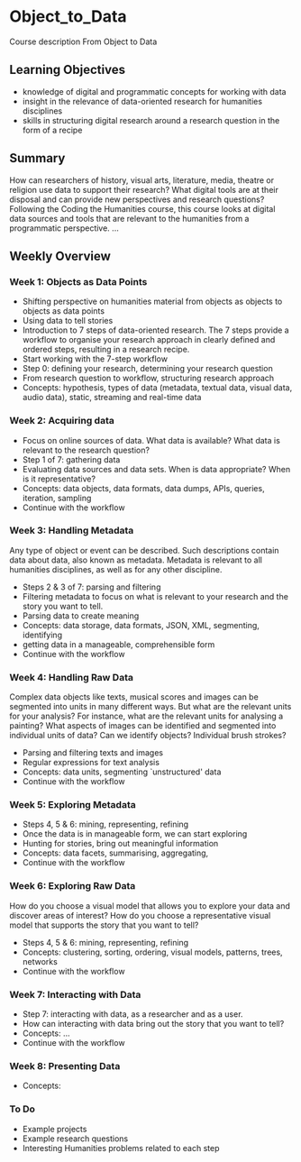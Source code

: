 Object_to_Data
==============

Course description From Object to Data

## Learning Objectives

- knowledge of digital and programmatic concepts for working with data
- insight in the relevance of data-oriented research for humanities disciplines
- skills in structuring digital research around a research question in the form of a recipe

## Summary

How can researchers of history, visual arts, literature, media, theatre or religion use data to support their research? What digital tools are at their disposal and can provide new perspectives and research questions? Following the Coding the Humanities course, this course looks at digital data sources and tools that are relevant to the humanities from a programmatic perspective. ...

## Weekly Overview

### Week 1: Objects as Data Points

- Shifting perspective on humanities material from objects as objects to objects as data points
- Using data to tell stories
- Introduction to 7 steps of data-oriented research. The 7 steps provide a workflow to organise your research approach in clearly defined and ordered steps, resulting in a research recipe.
- Start working with the 7-step workflow
- Step 0: defining your research, determining your research question
- From research question to workflow, structuring research approach
- Concepts: hypothesis, types of data (metadata, textual data, visual data, audio data), static, streaming and real-time data

### Week 2: Acquiring data

- Focus on online sources of data. What data is available? What data is relevant to the research question?
- Step 1 of 7: gathering data
- Evaluating data sources and data sets. When is data appropriate? When is it representative?
- Concepts: data objects, data formats, data dumps, APIs, queries, iteration, sampling
- Continue with the workflow

### Week 3: Handling Metadata

Any type of object or event can be described. Such descriptions contain data about data, also known as metadata. Metadata is relevant to all humanities disciplines, as well as for any other discipline. 
- Steps 2 & 3 of 7: parsing and filtering
- Filtering metadata to focus on what is relevant to your research and the story you want to tell.
- Parsing data to create meaning
- Concepts: data storage, data formats, JSON, XML, segmenting, identifying
- getting data in a manageable, comprehensible form
- Continue with the workflow

### Week 4: Handling Raw Data

Complex data objects like texts, musical scores and images can be segmented into units in many different ways. But what are the relevant units for your analysis? For instance, what are the relevant units for analysing a painting? What aspects of images can be identified and segmented into individual units of data? Can we identify objects? Individual brush strokes? 

- Parsing and filtering texts and images
- Regular expressions for text analysis
- Concepts: data units, segmenting `unstructured' data
- Continue with the workflow

### Week 5: Exploring Metadata

- Steps 4, 5 & 6: mining, representing, refining
- Once the data is in manageable form, we can start exploring
- Hunting for stories, bring out meaningful information 
- Concepts: data facets, summarising, aggregating, 
- Continue with the workflow

### Week 6: Exploring Raw Data

How do you choose a visual model that allows you to explore your data and discover areas of interest? How do you choose a representative visual model that supports the story that you want to tell?

- Steps 4, 5 & 6: mining, representing, refining
- Concepts: clustering, sorting, ordering, visual models, patterns, trees, networks
- Continue with the workflow

### Week 7: Interacting with Data

- Step 7: interacting with data, as a researcher and as a user.
- How can interacting with data bring out the story that you want to tell?
- Concepts: ...
- Continue with the workflow

### Week 8: Presenting Data

- Concepts:



### To Do

- Example projects
- Example research questions
- Interesting Humanities problems related to each step

